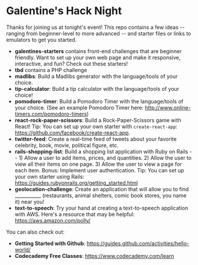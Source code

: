 # Galentine's Hack Night
Thanks for joining us at tonight's event!
This repo contains a few ideas -- ranging from beginner-level to more advanced -- and starter files or links to emulators to get you started.

* **galentines-starters** contains front-end challenges that are beginner friendly. Want to set up your own web page and make it responsive, interactive, and fun? Check out these starters!
* **tbd** contains a PHP challenge
* **madlibs**: Build a Madlibs generator with the language/tools of your choice.
* **tip-calculator**: Build a tip calculator with the language/tools of your choice!
* **pomodoro-timer**: Build a Pomodoro Timer with the language/tools of your choice. (See an example Pomodoro Timer here: http://www.online-timers.com/pomodoro-timers)
* **react-rock-paper-scissors**: Build a Rock-Paper-Scissors game with React! Tip: You can set up your own starter with `create-react-app`: https://github.com/facebook/create-react-app.
* **twitter-feed**: Create a real-time feed of tweets about your favorite celebrity, book, movie, political figure, etc.
* **rails-shopping-list**: Build a shopping list application with Ruby on Rails -- 1) Allow a user to add items, prices, and quantities. 2) Allow the user to view all their items on one page. 3) Allow the user to view a page for each item. Bonus: Implement user authentication. Tip: You can set up your own starter using Rails: https://guides.rubyonrails.org/getting_started.html
* **geolocation-challenge**: Create an application that will allow you to find ___________ (restaurants, animal shelters, comic book stores, you name it) near you!
* **text-to-speech**: Try your hand at creating a text-to-speech application with AWS. Here's a resource that may be helpful: https://aws.amazon.com/polly/

You can also check out:
* **Getting Started with Github**: https://guides.github.com/activities/hello-world/
* **Codecademy Free Classes**: https://www.codecademy.com/learn


